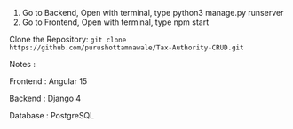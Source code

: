 1) Go to Backend, Open with terminal, type python3 manage.py runserver
2) Go to Frontend, Open with terminal, type npm start


Clone the Repository:
```git clone https://github.com/purushottamnawale/Tax-Authority-CRUD.git```

Notes :

Frontend : Angular 15 

Backend : Django 4

Database : PostgreSQL




